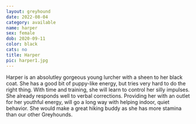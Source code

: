 ```yaml
---
layout: greyhound
date: 2022-08-04
category: available
name: harper
sex: female
dob: 2020-09-11
color: black
cats: no
title: Harper
pic: harper1.jpg
---
```


Harper is an absolutley gorgeous young lurcher with a sheen to her black coat.  She has a good bit of puppy-like energy, but tries very hard to do the right thing.  With time and training, she will learn to control her silly impulses.  She already responds well to verbal corrections. Providing her with an outlet for her youthful energy,  will go a long way with helping indoor, quiet behavior. She would make a great hiking buddy as she has more stamina than our other Greyhounds.
